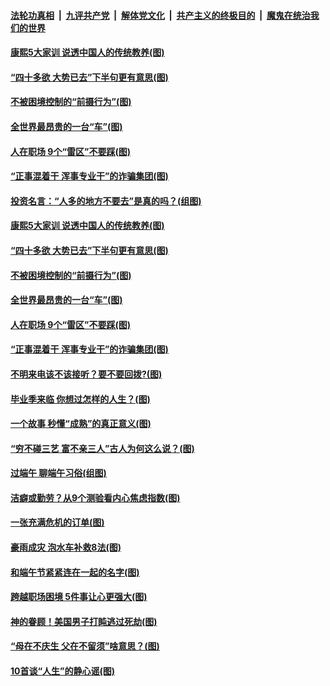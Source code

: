 ####  [法轮功真相](../../../../basic/blob/master/README.md?t=06280531) &nbsp;|&nbsp; [九评共产党](../../../../9ping.md/blob/master/README.md?t=06280531) &nbsp;|&nbsp; [解体党文化](../../../../jtdwh.md/blob/master/README.md?t=06280531)  &nbsp;|&nbsp; [共产主义的终极目的](../../../../gczydzjmd.md/blob/master/README.md?t=06280531) &nbsp;|&nbsp; [魔鬼在统治我们的世界](../../../../mgztzwmdsj.md/blob/master/README.md?t=06280531) 

#### [康熙5大家训 说透中国人的传统教养(图)](../pages/p8/937696.md?t=06280531) 

#### [“四十多欲 大势已去”下半句更有意思(图)](../pages/p8/937811.md?t=06280531) 

#### [不被困境控制的“前摄行为”(图)](../pages/p8/937145.md?t=06280531) 

#### [全世界最昂贵的一台“车”(图)](../pages/p8/937477.md?t=06280531) 

#### [人在职场 9个“雷区”不要踩(图)](../pages/p8/937766.md?t=06280531) 

#### [“正事混着干 浑事专业干”的诈骗集团(图)](../pages/p8/937732.md?t=06280531) 

#### [投资名言：“人多的地方不要去”是真的吗？(组图)](../pages/p8/937855.md?t=06280531) 

#### [康熙5大家训 说透中国人的传统教养(图)](../pages/p8/937696.md?t=06280531) 

#### [“四十多欲 大势已去”下半句更有意思(图)](../pages/p8/937811.md?t=06280531) 

#### [不被困境控制的“前摄行为”(图)](../pages/p8/937145.md?t=06280531) 

#### [全世界最昂贵的一台“车”(图)](../pages/p8/937477.md?t=06280531) 

#### [人在职场 9个“雷区”不要踩(图)](../pages/p8/937766.md?t=06280531) 

#### [“正事混着干 浑事专业干”的诈骗集团(图)](../pages/p8/937732.md?t=06280531) 

#### [不明来电该不该接听？要不要回拨?(图)](../pages/p8/936929.md?t=06280531) 

#### [毕业季来临 你想过怎样的人生？(图)](../pages/p8/937661.md?t=06280531) 

#### [一个故事 秒懂“成熟”的真正意义(图)](../pages/p8/936405.md?t=06280531) 

#### [“穷不碰三艺 富不亲三人”古人为何这么说？(图)](../pages/p8/937602.md?t=06280531) 

#### [过端午 聊端午习俗(组图)](../pages/p8/937246.md?t=06280531) 

#### [洁癖或勤劳？从9个测验看内心焦虑指数(图)](../pages/p8/937558.md?t=06280531) 

#### [一张充满危机的订单(图)](../pages/p8/936981.md?t=06280531) 

#### [豪雨成灾 泡水车补救8法(图)](../pages/p8/937526.md?t=06280531) 

#### [和端午节紧紧连在一起的名字(图)](../pages/p8/937448.md?t=06280531) 

#### [跨越职场困境 5件事让心更强大(图)](../pages/p8/937375.md?t=06280531) 

#### [神的眷顾！美国男子打盹逃过死劫(图)](../pages/p8/936985.md?t=06280531) 

#### [“母在不庆生 父在不留须”啥意思？(图)](../pages/p8/937234.md?t=06280531) 

#### [10首谈“人生”的静心谣(图)](../pages/p8/936965.md?t=06280531) 

